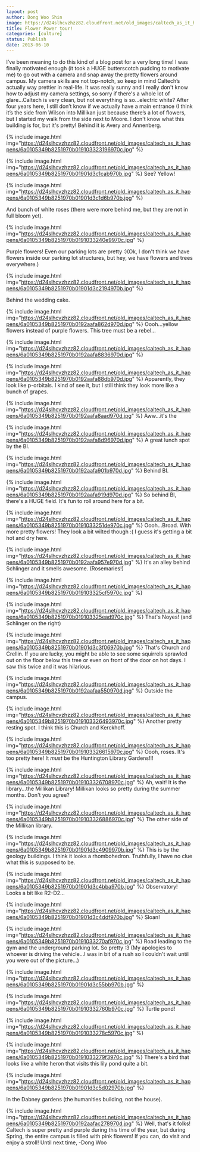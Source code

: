 ```yaml
---
layout: post
author: Dong Woo Shin
image: https://d24slhcvzhzz82.cloudfront.net/old_images/caltech_as_it_happens/6a0105349b8251970b01901d3c0c2e970b.jpg
title: Flower Power tour!
categories: [culture]
status: Publish
date: 2013-06-10
---
```


I’ve been meaning to do this kind of a blog post for a very
long time! I was finally motivated enough (it took a HUGE butterscotch pudding to motivate me) to
go out with a camera and snap away the pretty flowers around campus. My camera
skills are not top-notch, so keep in mind Caltech’s actually way prettier in
real-life. It was really sunny and I really don't know how to adjust my camera settings, so sorry if there's a whole lot of glare...Caltech is very clean, but not everything is so...electric white?
After four years here, I still don’t know if we actually
have a main entrance (I think it’s the side from Wilson into Millikan just
because there’s a lot of flowers, but I started my walk from the side next to
Moore. 
I don't know what this building is for, but it's pretty! Behind it is Avery and Annenberg.


{% include image.html img="https://d24slhcvzhzz82.cloudfront.net/old_images/caltech_as_it_happens/6a0105349b8251970b019103323196970c.jpg" %}


{% include image.html img="https://d24slhcvzhzz82.cloudfront.net/old_images/caltech_as_it_happens/6a0105349b8251970b01901d3c1cab970b.jpg" %}
See? Yellow!


{% include image.html img="https://d24slhcvzhzz82.cloudfront.net/old_images/caltech_as_it_happens/6a0105349b8251970b01901d3c1d6b970b.jpg" %}

And bunch of white roses (there were more behind me, but they are not in full bloom yet).


{% include image.html img="https://d24slhcvzhzz82.cloudfront.net/old_images/caltech_as_it_happens/6a0105349b8251970b0191033240e9970c.jpg" %}

Purple flowers! Even our parking lots are pretty :)(Ok, I don't think we have flowers inside our parking lot structures, but hey, we have flowers and trees everywhere.)


{% include image.html img="https://d24slhcvzhzz82.cloudfront.net/old_images/caltech_as_it_happens/6a0105349b8251970b01901d3c2194970b.jpg" %}

Behind the wedding cake. 


{% include image.html img="https://d24slhcvzhzz82.cloudfront.net/old_images/caltech_as_it_happens/6a0105349b8251970b0192aafa862d970d.jpg" %}
Oooh...yellow flowers instead of purple flowers. This tree must be a rebel...


{% include image.html img="https://d24slhcvzhzz82.cloudfront.net/old_images/caltech_as_it_happens/6a0105349b8251970b0192aafa8836970d.jpg" %}


{% include image.html img="https://d24slhcvzhzz82.cloudfront.net/old_images/caltech_as_it_happens/6a0105349b8251970b0192aafa88db970d.jpg" %}
Apparently, they look like p-orbitals. I kind of see it, but I still think they look more like a bunch of grapes. 


{% include image.html img="https://d24slhcvzhzz82.cloudfront.net/old_images/caltech_as_it_happens/6a0105349b8251970b0192aafa8aad970d.jpg" %}
Aww...it's the 

{% include image.html img="https://d24slhcvzhzz82.cloudfront.net/old_images/caltech_as_it_happens/6a0105349b8251970b0192aafa8d96970d.jpg" %}
A great lunch spot by the BI. 


{% include image.html img="https://d24slhcvzhzz82.cloudfront.net/old_images/caltech_as_it_happens/6a0105349b8251970b0192aafa901b970d.jpg" %}
Behind BI. 


{% include image.html img="https://d24slhcvzhzz82.cloudfront.net/old_images/caltech_as_it_happens/6a0105349b8251970b0192aafa919d970d.jpg" %}
So behind BI, there's a HUGE field. It's fun to roll around here for a bit. 


{% include image.html img="https://d24slhcvzhzz82.cloudfront.net/old_images/caltech_as_it_happens/6a0105349b8251970b0191033251de970c.jpg" %}
Oooh...Broad. With more pretty flowers! They look a bit wilted though :( I guess it's getting a bit hot and dry here. 


{% include image.html img="https://d24slhcvzhzz82.cloudfront.net/old_images/caltech_as_it_happens/6a0105349b8251970b0192aafa957e970d.jpg" %}
It's an alley behind Schlinger and it smells awesome. (Rosemaries!) 


{% include image.html img="https://d24slhcvzhzz82.cloudfront.net/old_images/caltech_as_it_happens/6a0105349b8251970b019103325cf5970c.jpg" %}


{% include image.html img="https://d24slhcvzhzz82.cloudfront.net/old_images/caltech_as_it_happens/6a0105349b8251970b019103325ead970c.jpg" %}
That's Noyes! (and Schlinger on the right) 


{% include image.html img="https://d24slhcvzhzz82.cloudfront.net/old_images/caltech_as_it_happens/6a0105349b8251970b01901d3c3f06970b.jpg" %}
That's Church and Crellin. If you are lucky, you might be able to see some squirrels sprawled out on the floor below this tree or even on front of the door on hot days. I saw this twice and it was hilarious. 


{% include image.html img="https://d24slhcvzhzz82.cloudfront.net/old_images/caltech_as_it_happens/6a0105349b8251970b0192aafaa550970d.jpg" %}
Outside the campus. 


{% include image.html img="https://d24slhcvzhzz82.cloudfront.net/old_images/caltech_as_it_happens/6a0105349b8251970b019103326493970c.jpg" %}
Another pretty resting spot. I think this is Church and Kerckhoff. 


{% include image.html img="https://d24slhcvzhzz82.cloudfront.net/old_images/caltech_as_it_happens/6a0105349b8251970b019103326615970c.jpg" %}
Oooh, roses. It's too pretty here! It *must* be the Huntington Library Gardens!!! 


{% include image.html img="https://d24slhcvzhzz82.cloudfront.net/old_images/caltech_as_it_happens/6a0105349b8251970b019103326708970c.jpg" %}
Ah, wait! It is the library...the Millikan Library! Millikan looks so pretty during the summer months. Don't you agree? 


{% include image.html img="https://d24slhcvzhzz82.cloudfront.net/old_images/caltech_as_it_happens/6a0105349b8251970b019103326886970c.jpg" %}
The other side of the Millikan library. 

{% include image.html img="https://d24slhcvzhzz82.cloudfront.net/old_images/caltech_as_it_happens/6a0105349b8251970b01901d3c4909970b.jpg" %}
This is by the geology buildings. I think it looks a rhombohedron. Truthfully, I have no clue what this is supposed to be. 


{% include image.html img="https://d24slhcvzhzz82.cloudfront.net/old_images/caltech_as_it_happens/6a0105349b8251970b01901d3c4bba970b.jpg" %}
Observatory! Looks a bit like R2-D2...


{% include image.html img="https://d24slhcvzhzz82.cloudfront.net/old_images/caltech_as_it_happens/6a0105349b8251970b01901d3c4ddf970b.jpg" %}
Sloan! 


{% include image.html img="https://d24slhcvzhzz82.cloudfront.net/old_images/caltech_as_it_happens/6a0105349b8251970b0191033270af970c.jpg" %}
Road leading to the gym and the underground parking lot. So pretty :3 (My apologies to whoever is driving the vehicle...I was in bit of a rush so I couldn't wait until you were out of the picture...) 

{% include image.html img="https://d24slhcvzhzz82.cloudfront.net/old_images/caltech_as_it_happens/6a0105349b8251970b01901d3c55bb970b.jpg" %}


{% include image.html img="https://d24slhcvzhzz82.cloudfront.net/old_images/caltech_as_it_happens/6a0105349b8251970b01910332760b970c.jpg" %}
Turtle pond! 

{% include image.html img="https://d24slhcvzhzz82.cloudfront.net/old_images/caltech_as_it_happens/6a0105349b8251970b0191033278c5970c.jpg" %}

{% include image.html img="https://d24slhcvzhzz82.cloudfront.net/old_images/caltech_as_it_happens/6a0105349b8251970b0191033279f3970c.jpg" %}
There's a bird that looks like a white heron that visits this lily pond quite a bit. 


{% include image.html img="https://d24slhcvzhzz82.cloudfront.net/old_images/caltech_as_it_happens/6a0105349b8251970b01901d3c5d02970b.jpg" %}

In the Dabney gardens (the humanities building, not the house). 


{% include image.html img="https://d24slhcvzhzz82.cloudfront.net/old_images/caltech_as_it_happens/6a0105349b8251970b0192aafac278970d.jpg" %}
Well, that's it folks! Caltech is super pretty and purple during this time of the year, but during Spring, the entire campus is filled with pink flowers! If you can, do visit and enjoy a stroll! Until next time, -Dong Woo
